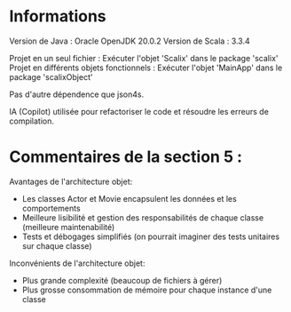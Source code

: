 # Informations

Version de Java : Oracle OpenJDK 20.0.2
Version de Scala : 3.3.4

Projet en un seul fichier : Exécuter l'objet 'Scalix' dans le package 'scalix'
Projet en différents objets fonctionnels : Exécuter l'objet 'MainApp' dans le package 'scalixObject'

Pas d'autre dépendence que json4s.

IA (Copilot) utilisée pour refactoriser le code et résoudre les erreurs de compilation.

# Commentaires de la section 5 :

Avantages de l'architecture objet: 
- Les classes Actor et Movie encapsulent les données et les comportements
- Meilleure lisibilité et gestion des responsabilités de chaque classe (meilleure maintenabilité)
- Tests et débogages simplifiés (on pourrait imaginer des tests unitaires sur chaque classe)

Inconvénients de l'architecture objet:
- Plus grande complexité (beaucoup de fichiers à gérer)
- Plus grosse consommation de mémoire pour chaque instance d'une classe
